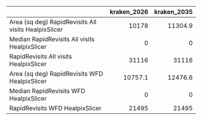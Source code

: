 |                                                      |   kraken_2026 |   kraken_2035 |
|:-----------------------------------------------------|--------------:|--------------:|
| Area (sq deg) RapidRevisits All visits HealpixSlicer |       10178   |       11304.9 |
| Median RapidRevisits All visits HealpixSlicer        |           0   |           0   |
| RapidRevisits All visits HealpixSlicer               |       31116   |       31116   |
| Area (sq deg) RapidRevisits WFD HealpixSlicer        |       10757.1 |       12476.6 |
| Median RapidRevisits WFD HealpixSlicer               |           0   |           0   |
| RapidRevisits WFD HealpixSlicer                      |       21495   |       21495   |
